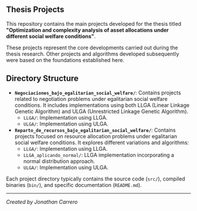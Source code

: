 ## Thesis Projects

This repository contains the main projects developed for the thesis titled **"Optimization and complexity analysis of asset allocations under different social welfare conditions"**.

These projects represent the core developments carried out during the thesis research. Other projects and algorithms developed subsequently were based on the foundations established here.

## Directory Structure

- **`Negociaciones_bajo_egalitarian_social_welfare/`**: Contains projects related to negotiation problems under egalitarian social welfare conditions. It includes implementations using both LLGA (Linear Linkage Genetic Algorithm) and ULGA (Unrestricted Linkage Genetic Algorithm).
    - `LLGA/`: Implementation using LLGA.
    - `ULGA/`: Implementation using ULGA.
- **`Reparto_de_recursos_bajo_egalitarian_social_welfare/`**: Contains projects focused on resource allocation problems under egalitarian social welfare conditions. It explores different variations and algorithms:
    - `LLGA/`: Implementation using LLGA.
    - `LLGA_aplicando_normal/`: LLGA implementation incorporating a normal distribution approach.
    - `ULGA/`: Implementation using ULGA.

Each project directory typically contains the source code (`src/`), compiled binaries (`bin/`), and specific documentation (`README.md`).

---
*Created by Jonathan Carrero*
